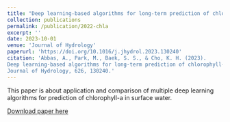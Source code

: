 ```yaml
---
title: "Deep learning-based algorithms for long-term prediction of chlorophyll-a in catchment streams"
collection: publications
permalink: /publication/2022-chla
excerpt: ''
date: 2023-10-01
venue: 'Journal of Hydrology'
paperurl: 'https://doi.org/10.1016/j.jhydrol.2023.130240'
citation: 'Abbas, A., Park, M., Baek, S. S., & Cho, K. H. (2023). 
Deep learning-based algorithms for long-term prediction of chlorophyll-a in catchment streams. 
Journal of Hydrology, 626, 130240.'
---
```

This paper is about application and comparison of multiple deep learning 
    algorithms for prediction of chlorophyll-a in surface water.

[Download paper here](https://www.researchsquare.com/article/rs-1643745/v1)